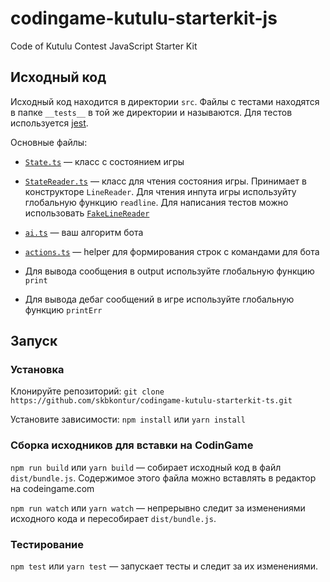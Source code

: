 # codingame-kutulu-starterkit-js

Code of Kutulu Contest JavaScript Starter Kit

## Исходный код

Исходный код находится в директории `src`. Файлы с тестами находятся в папке `__tests__` в той же директории и называются.
Для тестов используется [jest](https://facebook.github.io/jest/docs/en/api.html).

Основные файлы:

- [`State.ts`](src/models/State.ts) — класс с состоянием игры
- [`StateReader.ts`](src/StateReader.ts) — класс для чтения состояния игры. Принимает в конструкторе `LineReader`. Для чтения инпута игры используйту глобальную функцию `readline`. Для написания тестов можно использовать [`FakeLineReader`](src/FakeLineReader.ts)
- [`ai.ts`](src/ai.ts) — ваш алгоритм бота
- [`actions.ts`](src/actions.ts) — helper для формирования строк с командами для бота

- Для вывода сообщения в output используйте глобальную функцию `print`
- Для вывода дебаг сообщений в игре используйте глобальную функцию `printErr`

## Запуск

### Установка

Клонируйте репозиторий: `git clone https://github.com/skbkontur/codingame-kutulu-starterkit-ts.git`

Установите зависимости: `npm install` или `yarn install`

### Сборка исходников для вставки на CodinGame

`npm run build` или `yarn build` — собирает исходный код в файл `dist/bundle.js`. Содержимое этого файла можно вставлять в редактор на codeingame.com

`npm run watch` или `yarn watch` — непрерывно следит за изменениями исходного кода и пересобирает `dist/bundle.js`.

### Тестирование

`npm test` или `yarn test` — запускает тесты и следит за их изменениями.
